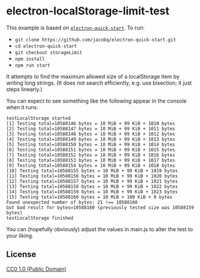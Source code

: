 # electron-localStorage-limit-test

This example is based on [`electron-quick-start`](https://github.com/electron/electron-quick-start).
To run:

* `git clone https://github.com/jacobq/electron-quick-start.git`
* `cd electron-quick-start`
* `git checkout storageLimit`
* `npm install`
* `npm run start`

It attempts to find the maximum allowed size of a localStorage item by writing long strings.
(It does not search efficiently, e.g. use bisection; it just steps linearly.)

You can expect to see something like the following appear in the console when it runs.
```
testLocalStorage started
[1] Testing total=10588146 bytes = 10 MiB + 99 KiB + 1010 bytes
[2] Testing total=10588147 bytes = 10 MiB + 99 KiB + 1011 bytes
[3] Testing total=10588148 bytes = 10 MiB + 99 KiB + 1012 bytes
[4] Testing total=10588149 bytes = 10 MiB + 99 KiB + 1013 bytes
[5] Testing total=10588150 bytes = 10 MiB + 99 KiB + 1014 bytes
[6] Testing total=10588151 bytes = 10 MiB + 99 KiB + 1015 bytes
[7] Testing total=10588152 bytes = 10 MiB + 99 KiB + 1016 bytes
[8] Testing total=10588153 bytes = 10 MiB + 99 KiB + 1017 bytes
[9] Testing total=10588154 bytes = 10 MiB + 99 KiB + 1018 bytes
[10] Testing total=10588155 bytes = 10 MiB + 99 KiB + 1019 bytes
[11] Testing total=10588156 bytes = 10 MiB + 99 KiB + 1020 bytes
[12] Testing total=10588157 bytes = 10 MiB + 99 KiB + 1021 bytes
[13] Testing total=10588158 bytes = 10 MiB + 99 KiB + 1022 bytes
[14] Testing total=10588159 bytes = 10 MiB + 99 KiB + 1023 bytes
[15] Testing total=10588160 bytes = 10 MiB + 100 KiB + 0 bytes
Found unexpected number of bytes: 21 !== 10588160
Got bad result for bytes=10588160 (previously tested size was 10588159 bytes)
testLocalStorage finished
```

You can (hopefully obviously) adjust the values in main.js to alter the test to your liking.

## License

[CC0 1.0 (Public Domain)](LICENSE.md)
